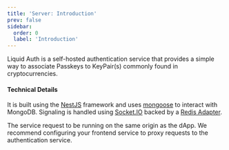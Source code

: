 ```yaml
---
title: 'Server: Introduction'
prev: false
sidebar:
  order: 0
  label: 'Introduction'
---
```


Liquid Auth is a self-hosted authentication service that provides a simple way to associate Passkeys to KeyPair(s) commonly found in cryptocurrencies.

#### Technical Details

It is built using the [NestJS](https://nestjs.com/) framework
and uses [mongoose](https://docs.nestjs.com/techniques/mongodb) to interact with MongoDB.
Signaling is handled using [Socket.IO](https://docs.nestjs.com/websockets/gateways)
backed by a [Redis Adapter](https://socket.io/docs/v4/redis-adapter/).

The service request to be running on the same origin as the dApp. 
We recommend configuring your frontend service to proxy requests to the authentication service.



